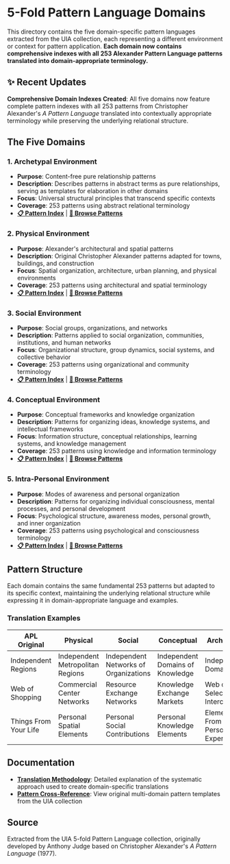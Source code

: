 # 5-Fold Pattern Language Domains

This directory contains the five domain-specific pattern languages extracted from the UIA collection, each representing a different environment or context for pattern application. **Each domain now contains comprehensive indexes with all 253 Alexander Pattern Language patterns translated into domain-appropriate terminology.**

## ✨ Recent Updates

**Comprehensive Domain Indexes Created**: All five domains now feature complete pattern indexes with all 253 patterns from Christopher Alexander's *A Pattern Language* translated into contextually appropriate terminology while preserving the underlying relational structure.

## The Five Domains

### 1. **Archetypal** Environment
- **Purpose**: Content-free pure relationship patterns
- **Description**: Describes patterns in abstract terms as pure relationships, serving as templates for elaboration in other domains
- **Focus**: Universal structural principles that transcend specific contexts
- **Coverage**: 253 patterns using abstract relational terminology
- **[📋 Pattern Index](Archetypal/INDEX.md)** | **[📁 Browse Patterns](Archetypal/)**

### 2. **Physical** Environment  
- **Purpose**: Alexander's architectural and spatial patterns
- **Description**: Original Christopher Alexander patterns adapted for towns, buildings, and construction
- **Focus**: Spatial organization, architecture, urban planning, and physical environments
- **Coverage**: 253 patterns using architectural and spatial terminology
- **[📋 Pattern Index](Physical/INDEX.md)** | **[📁 Browse Patterns](Physical/)**

### 3. **Social** Environment
- **Purpose**: Social groups, organizations, and networks
- **Description**: Patterns applied to social organization, communities, institutions, and human networks
- **Focus**: Organizational structure, group dynamics, social systems, and collective behavior
- **Coverage**: 253 patterns using organizational and community terminology
- **[📋 Pattern Index](Social/INDEX.md)** | **[📁 Browse Patterns](Social/)**

### 4. **Conceptual** Environment
- **Purpose**: Conceptual frameworks and knowledge organization  
- **Description**: Patterns for organizing ideas, knowledge systems, and intellectual frameworks
- **Focus**: Information structure, conceptual relationships, learning systems, and knowledge management
- **Coverage**: 253 patterns using knowledge and information terminology
- **[📋 Pattern Index](Conceptual/INDEX.md)** | **[📁 Browse Patterns](Conceptual/)**

### 5. **Intra-Personal** Environment
- **Purpose**: Modes of awareness and personal organization
- **Description**: Patterns for organizing individual consciousness, mental processes, and personal development
- **Focus**: Psychological structure, awareness modes, personal growth, and inner organization
- **Coverage**: 253 patterns using psychological and consciousness terminology
- **[📋 Pattern Index](Psychic/INDEX.md)** | **[📁 Browse Patterns](Psychic/)**

## Pattern Structure

Each domain contains the same fundamental 253 patterns but adapted to its specific context, maintaining the underlying relational structure while expressing it in domain-appropriate language and examples.

### Translation Examples

| APL Original | Physical | Social | Conceptual | Archetypal | Intra-Personal |
|--------------|----------|--------|------------|------------|----------------|
| Independent Regions | Independent Metropolitan Regions | Independent Networks of Organizations | Independent Domains of Knowledge | Independent Domains | Independent Modes of Awareness |
| Web of Shopping | Commercial Center Networks | Resource Exchange Networks | Knowledge Exchange Markets | Web of Selective Interchange | Resource Acquisition Networks |
| Things From Your Life | Personal Spatial Elements | Personal Social Contributions | Personal Knowledge Elements | Elements From Personal Experience | Personal Psychological Elements |

## Documentation

- **[Translation Methodology](TRANSLATION_METHODOLOGY.md)**: Detailed explanation of the systematic approach used to create domain-specific translations
- **[Pattern Cross-Reference](../UIA/md/)**: View original multi-domain pattern templates from the UIA collection

## Source

Extracted from the UIA 5-fold Pattern Language collection, originally developed by Anthony Judge based on Christopher Alexander's *A Pattern Language* (1977).